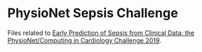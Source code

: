 # PhysioNet Sepsis Challenge

Files related to
[Early Prediction of Sepsis from Clinical Data: the PhysioNet/Computing in Cardiology Challenge 2019](https://physionet.org/challenge/2019/).

